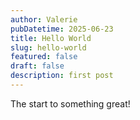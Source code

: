 ```yaml
---
author: Valerie
pubDatetime: 2025-06-23
title: Hello World
slug: hello-world
featured: false
draft: false
description: first post
---
```

The start to something great!